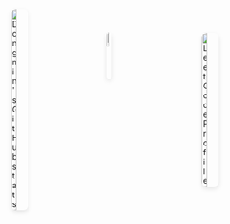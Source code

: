 <div style="display: flex; justify-content: space-between; align-items: center; gap: 10px;">
  <div style="flex: 1; display: flex; justify-content: center;">
    <img src="https://github-readme-stats.vercel.app/api?username=NKIWI0310&show_icons=true&theme=radical" alt="Dongmin's GitHub stats" style="width: 30%; max-width: 30px; border-radius: 8px; box-shadow: 0 4px 8px rgba(0, 0, 0, 0.1);">
  </div>
  <div style="flex: 1; display: flex; justify-content: center;">
    <a href="https://solved.ac/xampak/">
      <img src="http://mazassumnida.wtf/api/v2/generate_badge?boj=xampak" alt="Solved.ac Profile" style="width: 30%; max-width: 30px; border-radius: 8px; box-shadow: 0 4px 8px rgba(0, 0, 0, 0.1);">
    </a>
  </div>
  <div style="flex: 1; display: flex; justify-content: center;">
    <img src="https://leetcode.card.workers.dev/nkiwi?theme=default&font=baloo&extension=null" alt="LeetCode Profile" style="width: 30%; max-width: 30px; border-radius: 8px; box-shadow: 0 4px 8px rgba(0, 0, 0, 0.1);">
  </div>
</div>
